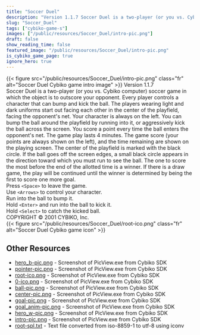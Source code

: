 ```yaml
---
title: "Soccer Duel"
description: "Version 1.1.7 Soccer Duel is a two-player (or you vs. Cybiko computer) soccer game in which the object is to outscore your opponent. Every player controls a character that can bump and kick the ball.  The players wearing light and dark uniforms start out facing each other in the..."
slug: "Soccer_Duel"
tags: ["cybiko-game-s"]
images: ["/public/resources/Soccer_Duel/intro-pic.png"]
draft: false
show_reading_time: false
featured_image: "/public/resources/Soccer_Duel/intro-pic.png"
is_cybiko_game_page: true
ignore_hero: true
---
```

{{< figure src="/public/resources/Soccer_Duel/intro-pic.png" class="fr" alt="Soccer Duel Cybiko game intro image" >}}
Version 1.1.7 \
Soccer Duel is a two-player (or you vs. Cybiko computer) soccer game in which the object is to outscore your opponent. Every player controls a character that can bump and kick the ball.  The players wearing light and dark uniforms start out facing each other in the center of the playfield, facing the opponent's net. Your character is always on the left. You can bump the ball around the playfield by running into it, or aggressively kick the ball across the screen. You score a point every time the ball enters the opponent's net. The game play lasts 4 minutes. The game score (your points are always shown on the left), and the time remaining are shown on the playing screen. The center of the playfield is marked with the black circle. If the ball goes off the screen edges, a small black circle appears in the direction toward which you must run to see the ball. The one to score the most before the end of the allotted time is a winner. If there is a draw game, the play will be continued until the winner is determined by being the first to score one more goal. \
Press `<Space>`  to leave the game. \
Use `<Arrows>`  to control your character. \
Run into the ball to bump it. \
Hold `<Enter>`  and run into the ball to kick it. \
Hold `<Select>`  to catch the kicked ball. \
COPYRIGHT © 2001 CYBIKO, Inc. \
 {{< figure src="/public/resources/Soccer_Duel/root-ico.png" class="fr" alt="Soccer Duel Cybiko game icon" >}}

## Other Resources
* [hero_b-pic.png](/public/resources/Soccer_Duel/hero_b-pic.png) - Screenshot of PicView.exe from Cybiko SDK
* [pointer-pic.png](/public/resources/Soccer_Duel/pointer-pic.png) - Screenshot of PicView.exe from Cybiko SDK
* [root-ico.png](/public/resources/Soccer_Duel/root-ico.png) - Screenshot of PicView.exe from Cybiko SDK
* [0-ico.png](/public/resources/Soccer_Duel/0-ico.png) - Screenshot of PicView.exe from Cybiko SDK
* [ball-pic.png](/public/resources/Soccer_Duel/ball-pic.png) - Screenshot of PicView.exe from Cybiko SDK
* [center-pic.png](/public/resources/Soccer_Duel/center-pic.png) - Screenshot of PicView.exe from Cybiko SDK
* [goal-pic.png](/public/resources/Soccer_Duel/goal-pic.png) - Screenshot of PicView.exe from Cybiko SDK
* [goal_anim-pic.png](/public/resources/Soccer_Duel/goal_anim-pic.png) - Screenshot of PicView.exe from Cybiko SDK
* [hero_w-pic.png](/public/resources/Soccer_Duel/hero_w-pic.png) - Screenshot of PicView.exe from Cybiko SDK
* [intro-pic.png](/public/resources/Soccer_Duel/intro-pic.png) - Screenshot of PicView.exe from Cybiko SDK
* [root-spl.txt](/public/resources/Soccer_Duel/root-spl.txt) - Text file converted from iso-8859-1 to utf-8 using iconv
